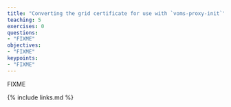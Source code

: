```yaml
---
title: "Converting the grid certificate for use with `voms-proxy-init`"
teaching: 5
exercises: 0
questions:
- "FIXME"
objectives:
- "FIXME"
keypoints:
- "FIXME"
---
```

FIXME

{% include links.md %}

